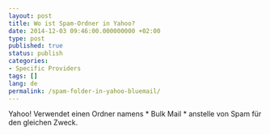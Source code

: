 ```yaml
---
layout: post
title: Wo ist Spam-Ordner in Yahoo?
date: 2014-12-03 09:46:00.000000000 +02:00
type: post
published: true
status: publish
categories:
- Specific Providers
tags: []
lang: de
permalink: /spam-folder-in-yahoo-bluemail/
---
```


Yahoo! Verwendet einen Ordner namens * Bulk Mail * anstelle von Spam für den gleichen Zweck.
